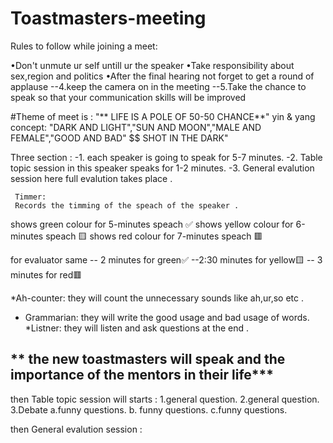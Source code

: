 # Toastmasters-meeting
Rules to follow while joining a meet:

•Don't unmute ur self untill ur the speaker
•Take responsibility about sex,region and politics
•After the final hearing not forget to get a round of applause 
--4.keep the camera on in the meeting 
--5.Take the chance to speak so that your communication skills will be improved

   #Theme of meet is :
"** LIFE IS A POLE OF 50-50 CHANCE**"
   yin & yang concept: "DARK AND LIGHT","SUN AND MOON","MALE AND FEMALE","GOOD AND BAD"
 $$ SHOT IN THE DARK" 
 
 Three section :
 -1. each speaker is going to speak for 5-7 minutes.
 -2. Table topic session in this speaker speaks for 1-2 minutes.
 -3. General evalution session  here full evalution takes place .
    
     Timmer:
     Records the timming of the speach of the speaker .
  shows green colour for 5-minutes speach ✅
  shows yellow  colour for 6-minutes speach 🟨
  shows red colour for 7-minutes speach 🟥
  
  for evaluator same 
 -- 2 minutes for green✅
  --2:30 minutes for yellow🟨
 -- 3 minutes for red🟥
  
  *Ah-counter:
  they will count the unnecessary sounds like ah,ur,so etc .
 * Grammarian:
  they will write the good usage and bad usage of words.
  *Listner:
  they will listen and ask questions at the end .
  
 **  the new toastmasters will speak and the importance of the mentors in their life***
 --------------------------------------------------------------------------------------- 
 then 
 Table topic session will starts :
 1.general question.
 2.general question.
 3.Debate 
    a.funny questions.
    b. funny questions.
    c.funny questions.
 
 then 
 General evalution session :
 


 
  
  
  
